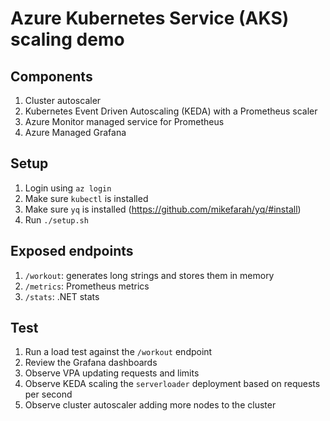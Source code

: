 # Azure Kubernetes Service (AKS) scaling demo

## Components

1. Cluster autoscaler
1. Kubernetes Event Driven Autoscaling (KEDA) with a Prometheus scaler
1. Azure Monitor managed service for Prometheus
1. Azure Managed Grafana

## Setup

1. Login using `az login`
1. Make sure `kubectl` is installed
1. Make sure `yq` is installed (https://github.com/mikefarah/yq/#install)
1. Run `./setup.sh`

## Exposed endpoints

1. `/workout`: generates long strings and stores them in memory
1. `/metrics`: Prometheus metrics
1. `/stats`: .NET stats

## Test

1. Run a load test against the `/workout` endpoint
1. Review the Grafana dashboards
1. Observe VPA updating requests and limits
1. Observe KEDA scaling the `serverloader` deployment based on requests per second
1. Observe cluster autoscaler adding more nodes to the cluster